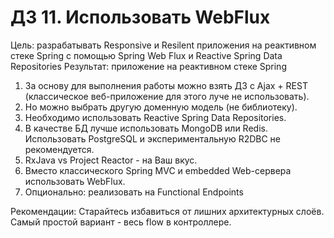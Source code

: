 # ДЗ 11. Использовать WebFlux
 Цель: разрабатывать Responsive и Resilent приложения на реактивном стеке Spring c помощью Spring Web Flux и Reactive Spring Data Repositories Результат: приложение на реактивном стеке Spring
 
 1. За основу для выполнения работы можно взять ДЗ с Ajax + REST (классическое веб-приложение для этого луче не использовать).
 2. Но можно выбрать другую доменную модель (не библиотеку).
 3. Необходимо использовать Reactive Spring Data Repositories.
 4. В качестве БД лучше использовать MongoDB или Redis. Использовать PostgreSQL и экспериментальную R2DBC не рекомендуется.
 5. RxJava vs Project Reactor - на Ваш вкус.
 6. Вместо классического Spring MVC и embedded Web-сервера использовать WebFlux.
 7. Опционально: реализовать на Functional Endpoints
 
 Рекомендации: Старайтесь избавиться от лишних архитектурных слоёв. Самый простой вариант - весь flow в контроллере.
